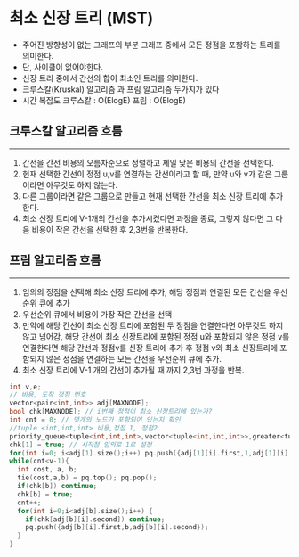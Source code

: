 # 최소 신장 트리 (MST)
- 주어진 방향성이 없는 그래프의 부분 그래프 중에서 모든 정점을 포함하는 트리를 의미한다.
- 단, 사이클이 없어야한다.
- 신장 트리 중에서 간선의 합이 최소인 트리를 의미한다.
- 크루스칼(Kruskal) 알고리즘 과 프림 알고리즘 두가지가 있다
- 시간 복잡도 크루스칼 : O(ElogE) 프림 : O(ElogE)

## 크루스칼 알고리즘 흐름
---
1. 간선을 간선 비용의 오름차순으로 정렬하고 제일 낮은 비용의 간선을 선택한다.
2. 현재 선택한 간선이 정점 u,v를 연결하는 간선이라고 할 때, 만약 u와 v가 같은 그룹이라면 아무것도 하지 않는다.
3.  다른 그룹이라면 같은 그룹으로 만들고 현재 선택한 간선을 최소 신장 트리에 추가한다.
4.  최소 신장 트리에 V-1개의 간선을 추가시켰다면 과정을 종료, 그렇지 않다면 그 다음 비용이 작은 간선을 선택한 후 2,3번을 반복한다.


## 프림 알고리즘 흐름
---
1. 임의의 정점을 선택해 최소 신장 트리에 추가, 해당 정점과 연결된 모든 간선을 우선순위 큐에 추가
2. 우선순위 큐에서 비용이 가장 작은 간선을 선택
3. 만약에 해당 간선이 최소 신장 트리에 포함된 두 정점을 연결한다면 아무것도 하지 않고 넘어감, 해당 간선이 최소 신장트리에 포함된 정점 u와 포함되지 않은 정점 v를 연결한다면  해당 간선과 정점v를 신장 트리에 추가 후 정점 v와 최소 신장트리에 포함되지 않은 정점을 연결하는 모든 간선을 우선순위 큐에 추가.
4. 최소 신장 트리에 V-1 개의 간선이 추가될 때 까지 2,3번 과정을 반복.
```c++
int v,e;
// 비용, 도착 정점 번호
vector<pair<int,int>> adj[MAXNODE];
bool chk[MAXNODE]; // i번째 정점이 최소 신장트리에 있는가?
int cnt = 0; // 몇개의 노드가 포함되어 있는지 확인
//tuple <int,int,int> 비용,정점 1, 정점2
priority_queue<tuple<int,int,int>,vector<tuple<int,int,int>>,greater<tuple<int,int,int>>> pq;
chk[1] = true; // 시작점 임의로 1로 설정
for(int i=0; i<adj[1].size();i++) pq.push({adj[1][i].first,1,adj[1][i].second);
while(cnt<v-1){
  int cost, a, b;
  tie(cost,a,b) = pq.top(); pq.pop();
  if(chk[b]) continue;
  chk[b] = true;
  cnt++;
  for(int i=0;i<adj[b].size();i++) {
    if(chk[adj[b][i].second]) continue;
    pq.push({adj[b][i].first,b,adj[b][i].second});
  }
}




```
   
